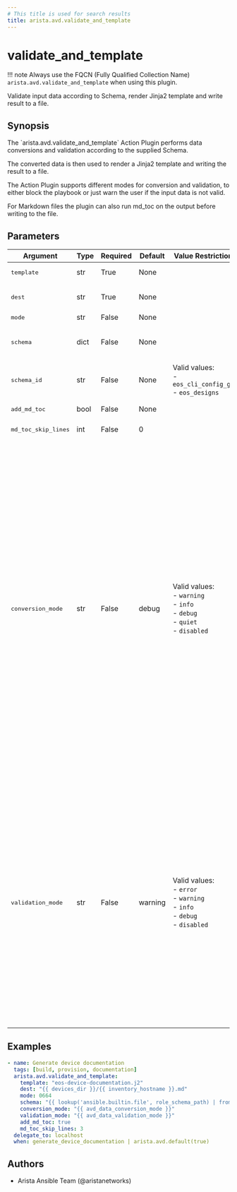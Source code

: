 ```yaml
---
# This title is used for search results
title: arista.avd.validate_and_template
---
```

<!--
  ~ Copyright (c) 2023-2024 Arista Networks, Inc.
  ~ Use of this source code is governed by the Apache License 2.0
  ~ that can be found in the LICENSE file.
  -->

# validate_and_template

!!! note
    Always use the FQCN (Fully Qualified Collection Name) `arista.avd.validate_and_template` when using this plugin.

Validate input data according to Schema, render Jinja2 template and write result to a file.

## Synopsis

The \`arista.avd.validate\_and\_template\` Action Plugin performs data conversions and validation according to the supplied Schema.

The converted data is then used to render a Jinja2 template and writing the result to a file.

The Action Plugin supports different modes for conversion and validation, to either block the playbook or just warn the user if the input data is not valid.

For Markdown files the plugin can also run md\_toc on the output before writing to the file.

## Parameters

| Argument | Type | Required | Default | Value Restrictions | Description |
| -------- | ---- | -------- | ------- | ------------------ | ----------- |
| <samp>template</samp> | str | True | None |  | Path to Jinja2 Template file |
| <samp>dest</samp> | str | True | None |  | Destination path. The rendered template will be written to this file |
| <samp>mode</samp> | str | False | None |  | File mode for dest file. |
| <samp>schema</samp> | dict | False | None |  | Schema conforming to \"AVD Meta Schema\". Either schema or schema\_id must be set. |
| <samp>schema_id</samp> | str | False | None | Valid values:<br>- <code>eos_cli_config_gen</code><br>- <code>eos_designs</code> | ID of Schema conforming to \"AVD Meta Schema\".  Either schema or schema\_id must be set. |
| <samp>add_md_toc</samp> | bool | False | None |  | Run md\_toc on the output before writing to the file. |
| <samp>md_toc_skip_lines</samp> | int | False | 0 |  | Pass this value as skip\_lines to add\_md\_toc. |
| <samp>conversion_mode</samp> | str | False | debug | Valid values:<br>- <code>warning</code><br>- <code>info</code><br>- <code>debug</code><br>- <code>quiet</code><br>- <code>disabled</code> | Run data conversion in either \"warning\", \"info\", \"debug\", \"quiet\" or \"disabled\" mode.<br>Conversion will perform type conversion of input variables as defined in the schema.<br>Conversion is intended to help the user to identify minor issues with the input data, while still allowing the data to be validated.<br>During conversion, messages will generated with information about the host\(s\) and key\(s\) which required conversion.<br>conversion\_mode\:disabled means that conversion will not run.<br>conversion\_mode\:error will produce error messages and fail the task.<br>conversion\_mode\:warning will produce warning messages.<br>conversion\_mode\:info will produce regular log messages.<br>conversion\_mode\:debug will produce hidden messages viewable with \-v.<br>conversion\_mode\:quiet will not produce any messages. |
| <samp>validation_mode</samp> | str | False | warning | Valid values:<br>- <code>error</code><br>- <code>warning</code><br>- <code>info</code><br>- <code>debug</code><br>- <code>disabled</code> | Run validation in either \"error\", \"warning\", \"info\", \"debug\" or \"disabled\" mode.<br>Validation will validate the input variables according to the schema.<br>During validation, messages will generated with information about the host\(s\) and key\(s\) which failed validation.<br>validation\_mode\:disabled means that validation will not run.<br>validation\_mode\:error will produce error messages and fail the task.<br>validation\_mode\:warning will produce warning messages.<br>validation\_mode\:info will produce regular log messages.<br>validation\_mode\:debug will produce hidden messages viewable with \-v. |

## Examples

```yaml
- name: Generate device documentation
  tags: [build, provision, documentation]
  arista.avd.validate_and_template:
    template: "eos-device-documentation.j2"
    dest: "{{ devices_dir }}/{{ inventory_hostname }}.md"
    mode: 0664
    schema: "{{ lookup('ansible.builtin.file', role_schema_path) | from_yaml }}"
    conversion_mode: "{{ avd_data_conversion_mode }}"
    validation_mode: "{{ avd_data_validation_mode }}"
    add_md_toc: true
    md_toc_skip_lines: 3
  delegate_to: localhost
  when: generate_device_documentation | arista.avd.default(true)
```

## Authors

- Arista Ansible Team (@aristanetworks)
